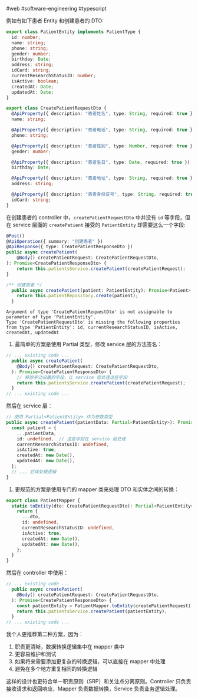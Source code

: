 #web #software-engineering #typescript 

例如有如下患者 Entity 和创建患者的 DTO:

```typescript
export class PatientEntity implements PatientType {
  id: number;
  name: string;
  phone: string;
  gender: number;
  birthday: Date;
  address: string;
  idCard: string;
  currentResearchStatusID: number;
  isActive: boolean;
  createdAt: Date;
  updatedAt: Date;
}

export class CreatePatientRequestDto {
  @ApiProperty({ description: "患者姓名", type: String, required: true })
  name: string;

  @ApiProperty({ description: "患者电话", type: String, required: true })
  phone: string;

  @ApiProperty({ description: "患者性别", type: Number, required: true })
  gender: number;

  @ApiProperty({ description: "患者生日", type: Date, required: true })
  birthday: Date;

  @ApiProperty({ description: "患者地址", type: String, required: true })
  address: string;

  @ApiProperty({ description: "患者身份证号", type: String, required: true })
  idCard: string;
}
```

在创建患者的 controller 中，`createPatientRequestDto` 中并没有 `id` 等字段，但在 service 层面的 `createPatient` 接受的 `PatientEntity` 却需要这么一个字段:

```typescript
@Post()
@ApiOperation({ summary: "创建患者" })
@ApiResponse({ type: CreatePatientResponseDto })
public async createPatient(
    @Body() createPatientRequest: CreatePatientRequestDto,
): Promise<CreatePatientResponseDto> {
    return this.patientsService.createPatient(createPatientRequest);
}
```

```typescript
/** 创建患者 */
  public async createPatient(patient: PatientEntity): Promise<Patient> {
    return this.patientRepository.create(patient);
  }
```

```
Argument of type 'CreatePatientRequestDto' is not assignable to parameter of type 'PatientEntity'.  
Type 'CreatePatientRequestDto' is missing the following properties from type 'PatientEntity': id, currentResearchStatusID, isActive, createdAt, updatedAt
```

1. 最简单的方案是使用 Partial 类型，修改 service 层的方法签名：

```typescript:apps/gcpm-backend/src/modules/patients/patients.controller.ts
// ... existing code ...
  public async createPatient(
    @Body() createPatientRequest: CreatePatientRequestDto,
  ): Promise<CreatePatientResponseDto> {
    // 移除手动设置的字段，让 service 层处理这些字段
    return this.patientsService.createPatient(createPatientRequest);
  }
// ... existing code ...
```

然后在 service 层：

```typescript:apps/gcpm-backend/src/modules/patients/patients.service.ts
// 使用 Partial<PatientEntity> 作为参数类型
public async createPatient(patientData: Partial<PatientEntity>): Promise<CreatePatientResponseDto> {
  const patient = {
    ...patientData,
    id: undefined,  // 这些字段在 service 层处理
    currentResearchStatusID: undefined,
    isActive: true,
    createdAt: new Date(),
    updatedAt: new Date(),
  };
  // ... 后续处理逻辑
}
```

1. 更规范的方案是使用专门的 mapper 类来处理 DTO 和实体之间的转换：

```typescript:apps/gcpm-backend/src/modules/patients/patients.mapper.ts
export class PatientMapper {
  static toEntity(dto: CreatePatientRequestDto): Partial<PatientEntity> {
    return {
      ...dto,
      id: undefined,
      currentResearchStatusID: undefined,
      isActive: true,
      createdAt: new Date(),
      updatedAt: new Date(),
    };
  }
}
```

然后在 controller 中使用：

```typescript:apps/gcpm-backend/src/modules/patients/patients.controller.ts
// ... existing code ...
  public async createPatient(
    @Body() createPatientRequest: CreatePatientRequestDto,
  ): Promise<CreatePatientResponseDto> {
    const patientEntity = PatientMapper.toEntity(createPatientRequest);
    return this.patientsService.createPatient(patientEntity);
  }
// ... existing code ...
```

我个人更推荐第二种方案，因为：

1. 职责更清晰，数据转换逻辑集中在 mapper 类中
2. 更容易维护和测试
3. 如果将来需要添加更复杂的转换逻辑，可以直接在 mapper 中处理
4. 避免在多个地方重复相同的转换逻辑

这样的设计也更符合单一职责原则（SRP）和关注点分离原则。Controller 只负责接收请求和返回响应，Mapper 负责数据转换，Service 负责业务逻辑处理。
